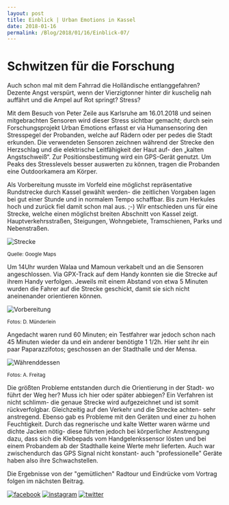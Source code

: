 ```yaml
---
layout: post
title: Einblick | Urban Emotions in Kassel
date: 2018-01-16
permalink: /Blog/2018/01/16/Einblick-07/
---
```

# Schwitzen für die Forschung

Auch schon mal mit dem Fahrrad die Holländische entlanggefahren? Dezente Angst verspürt, wenn der Vierzigtonner hinter dir kuschelig nah auffährt und die Ampel auf Rot springt? Stress? 

Mit dem Besuch von Peter Zeile aus Karlsruhe am 16.01.2018 und seinen mitgebrachten Sensoren wird dieser Stress sichtbar gemacht; durch sein Forschungsprojekt Urban Emotions erfasst er via Humansensoring den Stresspegel der Probanden, welche auf Rädern oder per pedes die Stadt erkunden. Die verwendeten Sensoren zeichnen während der Strecke den Herzschlag und die elektrische Leitfähigkeit der Haut auf- den „kalten Angstschweiß“. Zur Positionsbestimung wird ein GPS-Gerät genutzt. Um Peaks des Stresslevels besser auswerten zu können, tragen die Probanden eine Outdoorkamera am Körper. 

Als Vorbereitung musste im Vorfeld eine möglichst repräsentative Rundstrecke durch Kassel gewählt werden- die zeitlichen Vorgaben lagen bei gut einer Stunde und in normalem Tempo schaffbar. Bis zum Herkules hoch und zurück fiel damit schon mal aus. ;-) 
Wir entschieden uns für eine Strecke, welche einen möglichst breiten Abschnitt von Kassel zeigt. Hauptverkehrsstraßen, Steigungen, Wohngebiete, Tramschienen, Parks und Nebenstraßen. 

![Strecke](https://utransform.github.io/assets/images/strecke_1.png "Streckenführung") 

<small>Quelle: Google Maps</small> 

Um 14Uhr wurden Walaa und Mamoun verkabelt und an die Sensoren angeschlossen. Via GPX-Track auf dem Handy konnten sie die Strecke auf ihrem Handy verfolgen. Jeweils mit einem Abstand von etwa 5 Minuten wurden die Fahrer auf die Strecke geschickt, damit sie sich nicht aneinenander orientieren können. 

![Vorbereitung](https://utransform.github.io/assets/images/Start_1.png "Verkabeln und Gerätecheck") 

<small>Fotos: D. Münderlein</small> 

Angedacht waren rund 60 Minuten; ein Testfahrer war jedoch schon nach 45 Minuten wieder da und ein anderer benötigte 1 1/2h. Hier seht ihr ein paar Paparazzifotos; geschossen an der Stadthalle und der Mensa. 

![Währenddessen](https://utransform.github.io/assets/images/Ende_1.png "Unterwegs") 

<small>Fotos: A. Freitag</small> 

Die größten Probleme entstanden durch die Orientierung in der Stadt- wo führt der Weg her? Muss ich hier oder später abbiegen? Ein Verfahren ist nicht schlimm- die genaue Strecke wird aufgezeichnet und ist somit rückverfolgbar. Gleichzeitig auf den Verkehr und die Strecke achten- sehr anstregend. Ebenso gab es Probleme mit den Geräten und einer zu hohen Feuchtigkeit. Durch das regnerische und kalte Wetter waren wärme und dichte Jacken nötig- diese führten jedoch bei körperlicher Anstrengung dazu, dass sich die Klebepads vom Handgelenkssensor lösten und bei einem Probandem ab der Stadthalle keine Werte mehr lieferten. Auch war zwischendurch das GPS Signal nicht konstant- auch "professionelle" Geräte haben also ihre Schwachstellen. 

Die Ergebnisse von der "gemütlichen" Radtour und Eindrücke vom Vortrag folgen im nächsten Beitrag. 

[![facebook](https://utransform.github.io/assets/images/icon_fb_50.png)](https://www.facebook.com/utransform.geo) [![instagram](https://utransform.github.io/assets/images/icon_insta_50.png)](https://www.instagram.com/utransform_/) [![twitter](https://utransform.github.io/assets/images/iicon_twitter_50.png)](https://twitter.com/_UTransForM)








